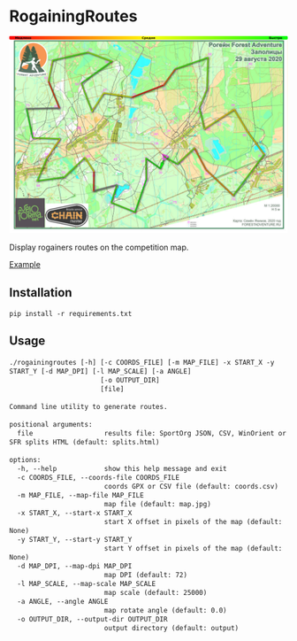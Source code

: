 # RogainingRoutes

![](/example/screenshot.jpg?raw=true)

Display rogainers routes on the competition map.

[Example](https://forestadventure.ru/files/2020/fa/routes.html)

## Installation

```
pip install -r requirements.txt
```

## Usage

```
./rogainingroutes [-h] [-c COORDS_FILE] [-m MAP_FILE] -x START_X -y START_Y [-d MAP_DPI] [-l MAP_SCALE] [-a ANGLE]
                       [-o OUTPUT_DIR]
                       [file]

Command line utility to generate routes.

positional arguments:
  file                  results file: SportOrg JSON, CSV, WinOrient or SFR splits HTML (default: splits.html)

options:
  -h, --help            show this help message and exit
  -c COORDS_FILE, --coords-file COORDS_FILE
                        coords GPX or CSV file (default: coords.csv)
  -m MAP_FILE, --map-file MAP_FILE
                        map file (default: map.jpg)
  -x START_X, --start-x START_X
                        start X offset in pixels of the map (default: None)
  -y START_Y, --start-y START_Y
                        start Y offset in pixels of the map (default: None)
  -d MAP_DPI, --map-dpi MAP_DPI
                        map DPI (default: 72)
  -l MAP_SCALE, --map-scale MAP_SCALE
                        map scale (default: 25000)
  -a ANGLE, --angle ANGLE
                        map rotate angle (default: 0.0)
  -o OUTPUT_DIR, --output-dir OUTPUT_DIR
                        output directory (default: output)
```

